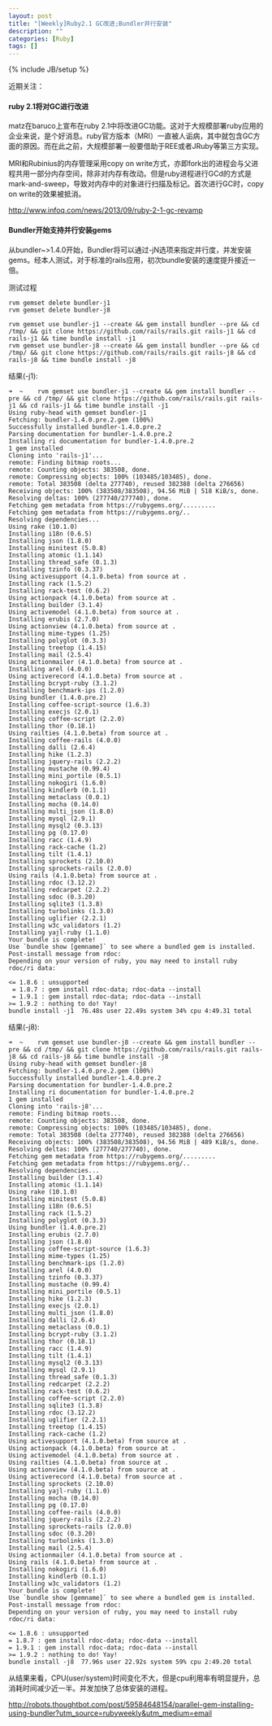 ```yaml
---
layout: post
title: "[Weekly]Ruby2.1 GC改进;Bundler并行安装"
description: ""
categories: [Ruby]
tags: []
---
```

{% include JB/setup %}

近期关注：

####   ruby 2.1将对GC进行改进
matz在baruco上宣布在ruby 2.1中将改进GC功能。这对于大规模部署ruby应用的企业来说，是个好消息。ruby官方版本（MRI）一直被人诟病，其中就包含GC方面的原因。而在此之前，大规模部署一般要借助于REE或者JRuby等第三方实现。

MRI和Rubinius的内存管理采用copy on write方式，亦即fork出的进程会与父进程共用一部分内存空间，除非对内存有改动。但是ruby进程进行GCd的方式是mark-and-sweep，导致对内存中的对象进行扫描及标记。首次进行GC时，copy on write的效果被抵消。

http://www.infoq.com/news/2013/09/ruby-2-1-gc-revamp

####   Bundler开始支持并行安装gems
从bundler~>1.4.0开始，Bundler将可以通过-jN选项来指定并行度，并发安装gems。经本人测试，对于标准的rails应用，初次bundle安装的速度提升接近一倍。

测试过程

    rvm gemset delete bundler-j1
    rvm gemset delete bundler-j8
    
    rvm gemset use bundler-j1 --create && gem install bundler --pre && cd /tmp/ && git clone https://github.com/rails/rails.git rails-j1 && cd rails-j1 && time bundle install -j1
    rvm gemset use bundler-j8 --create && gem install bundler --pre && cd /tmp/ && git clone https://github.com/rails/rails.git rails-j8 && cd rails-j8 && time bundle install -j8


结果(-j1):

    ➜  ~    rvm gemset use bundler-j1 --create && gem install bundler --pre && cd /tmp/ && git clone https://github.com/rails/rails.git rails-j1 && cd rails-j1 && time bundle install -j1
    Using ruby-head with gemset bundler-j1
    Fetching: bundler-1.4.0.pre.2.gem (100%)
    Successfully installed bundler-1.4.0.pre.2
    Parsing documentation for bundler-1.4.0.pre.2
    Installing ri documentation for bundler-1.4.0.pre.2
    1 gem installed
    Cloning into 'rails-j1'...
    remote: Finding bitmap roots...
    remote: Counting objects: 383508, done.
    remote: Compressing objects: 100% (103485/103485), done.
    remote: Total 383508 (delta 277740), reused 382388 (delta 276656)
    Receiving objects: 100% (383508/383508), 94.56 MiB | 518 KiB/s, done.
    Resolving deltas: 100% (277740/277740), done.
    Fetching gem metadata from https://rubygems.org/.........
    Fetching gem metadata from https://rubygems.org/..
    Resolving dependencies...
    Using rake (10.1.0)
    Installing i18n (0.6.5)
    Installing json (1.8.0)
    Installing minitest (5.0.8)
    Installing atomic (1.1.14)
    Installing thread_safe (0.1.3)
    Installing tzinfo (0.3.37)
    Using activesupport (4.1.0.beta) from source at .
    Installing rack (1.5.2)
    Installing rack-test (0.6.2)
    Using actionpack (4.1.0.beta) from source at .
    Installing builder (3.1.4)
    Using activemodel (4.1.0.beta) from source at .
    Installing erubis (2.7.0)
    Using actionview (4.1.0.beta) from source at .
    Installing mime-types (1.25)
    Installing polyglot (0.3.3)
    Installing treetop (1.4.15)
    Installing mail (2.5.4)
    Using actionmailer (4.1.0.beta) from source at .
    Installing arel (4.0.0)
    Using activerecord (4.1.0.beta) from source at .
    Installing bcrypt-ruby (3.1.2)
    Installing benchmark-ips (1.2.0)
    Using bundler (1.4.0.pre.2)
    Installing coffee-script-source (1.6.3)
    Installing execjs (2.0.1)
    Installing coffee-script (2.2.0)
    Installing thor (0.18.1)
    Using railties (4.1.0.beta) from source at .
    Installing coffee-rails (4.0.0)
    Installing dalli (2.6.4)
    Installing hike (1.2.3)
    Installing jquery-rails (2.2.2)
    Installing mustache (0.99.4)
    Installing mini_portile (0.5.1)
    Installing nokogiri (1.6.0)
    Installing kindlerb (0.1.1)
    Installing metaclass (0.0.1)
    Installing mocha (0.14.0)
    Installing multi_json (1.8.0)
    Installing mysql (2.9.1)
    Installing mysql2 (0.3.13)
    Installing pg (0.17.0)
    Installing racc (1.4.9)
    Installing rack-cache (1.2)
    Installing tilt (1.4.1)
    Installing sprockets (2.10.0)
    Installing sprockets-rails (2.0.0)
    Using rails (4.1.0.beta) from source at .
    Installing rdoc (3.12.2)
    Installing redcarpet (2.2.2)
    Installing sdoc (0.3.20)
    Installing sqlite3 (1.3.8)
    Installing turbolinks (1.3.0)
    Installing uglifier (2.2.1)
    Installing w3c_validators (1.2)
    Installing yajl-ruby (1.1.0)
    Your bundle is complete!
    Use `bundle show [gemname]` to see where a bundled gem is installed.
    Post-install message from rdoc:
    Depending on your version of ruby, you may need to install ruby rdoc/ri data:
    
    <= 1.8.6 : unsupported
     = 1.8.7 : gem install rdoc-data; rdoc-data --install
     = 1.9.1 : gem install rdoc-data; rdoc-data --install
    >= 1.9.2 : nothing to do! Yay!
    bundle install -j1  76.48s user 22.49s system 34% cpu 4:49.31 total

结果(-j8):

    ➜  ~    rvm gemset use bundler-j8 --create && gem install bundler --pre && cd /tmp/ && git clone https://github.com/rails/rails.git rails-j8 && cd rails-j8 && time bundle install -j8
    Using ruby-head with gemset bundler-j8
    Fetching: bundler-1.4.0.pre.2.gem (100%)
    Successfully installed bundler-1.4.0.pre.2
    Parsing documentation for bundler-1.4.0.pre.2
    Installing ri documentation for bundler-1.4.0.pre.2
    1 gem installed
    Cloning into 'rails-j8'...
    remote: Finding bitmap roots...
    remote: Counting objects: 383508, done.
    remote: Compressing objects: 100% (103485/103485), done.
    remote: Total 383508 (delta 277740), reused 382388 (delta 276656)
    Receiving objects: 100% (383508/383508), 94.56 MiB | 489 KiB/s, done.
    Resolving deltas: 100% (277740/277740), done.
    Fetching gem metadata from https://rubygems.org/.........
    Fetching gem metadata from https://rubygems.org/..
    Resolving dependencies...
    Installing builder (3.1.4)
    Installing atomic (1.1.14)
    Using rake (10.1.0)
    Installing minitest (5.0.8)
    Installing i18n (0.6.5)
    Installing rack (1.5.2)
    Installing polyglot (0.3.3)
    Using bundler (1.4.0.pre.2)
    Installing erubis (2.7.0)
    Installing json (1.8.0)
    Installing coffee-script-source (1.6.3)
    Installing mime-types (1.25)
    Installing benchmark-ips (1.2.0)
    Installing arel (4.0.0)
    Installing tzinfo (0.3.37)
    Installing mustache (0.99.4)
    Installing mini_portile (0.5.1)
    Installing hike (1.2.3)
    Installing execjs (2.0.1)
    Installing multi_json (1.8.0)
    Installing dalli (2.6.4)
    Installing metaclass (0.0.1)
    Installing bcrypt-ruby (3.1.2)
    Installing thor (0.18.1)
    Installing racc (1.4.9)
    Installing tilt (1.4.1)
    Installing mysql2 (0.3.13)
    Installing mysql (2.9.1)
    Installing thread_safe (0.1.3)
    Installing redcarpet (2.2.2)
    Installing rack-test (0.6.2)
    Installing coffee-script (2.2.0)
    Installing sqlite3 (1.3.8)
    Installing rdoc (3.12.2)
    Installing uglifier (2.2.1)
    Installing treetop (1.4.15)
    Installing rack-cache (1.2)
    Using activesupport (4.1.0.beta) from source at .
    Using actionpack (4.1.0.beta) from source at .
    Using activemodel (4.1.0.beta) from source at .
    Using railties (4.1.0.beta) from source at .
    Using actionview (4.1.0.beta) from source at .
    Using activerecord (4.1.0.beta) from source at .
    Installing sprockets (2.10.0)
    Installing yajl-ruby (1.1.0)
    Installing mocha (0.14.0)
    Installing pg (0.17.0)
    Installing coffee-rails (4.0.0)
    Installing jquery-rails (2.2.2)
    Installing sprockets-rails (2.0.0)
    Installing sdoc (0.3.20)
    Installing turbolinks (1.3.0)
    Installing mail (2.5.4)
    Using actionmailer (4.1.0.beta) from source at .
    Using rails (4.1.0.beta) from source at .
    Installing nokogiri (1.6.0)
    Installing kindlerb (0.1.1)
    Installing w3c_validators (1.2)
    Your bundle is complete!
    Use `bundle show [gemname]` to see where a bundled gem is installed.
    Post-install message from rdoc:
    Depending on your version of ruby, you may need to install ruby rdoc/ri data:
    
    <= 1.8.6 : unsupported
    = 1.8.7 : gem install rdoc-data; rdoc-data --install
    = 1.9.1 : gem install rdoc-data; rdoc-data --install
    >= 1.9.2 : nothing to do! Yay!
    bundle install -j8  77.96s user 22.92s system 59% cpu 2:49.20 total

从结果来看，CPU(user/system)时间变化不大，但是cpu利用率有明显提升，总消耗时间减少近一半。并发加快了总体安装的进程。

http://robots.thoughtbot.com/post/59584648154/parallel-gem-installing-using-bundler?utm_source=rubyweekly&utm_medium=email
